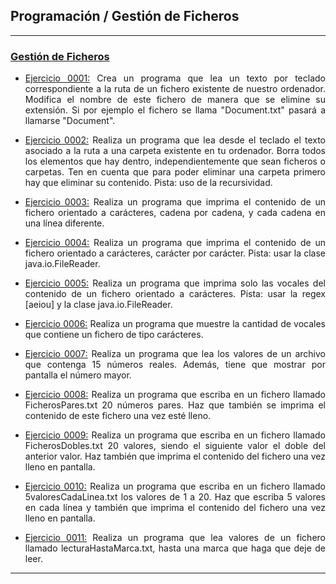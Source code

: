 <h2>Programación / Gestión de Ficheros</h2>
<hr/>

<div>
<h3><a href="https://github.com/sufigueroa87/dam/tree/main/programaci%C3%B3n/gesti%C3%B3n_ficheros">Gestión de Ficheros</a></h3>
<ul>
	<li>
   		<p align="justify"><a href="https://github.com/sufigueroa87/dam/tree/main/programaci%C3%B3n/gesti%C3%B3n_ficheros/ejercicio_0001">Ejercicio 0001:</a> 
	   		Crea un programa que lea un texto por teclado correspondiente a la ruta de un fichero existente de nuestro ordenador. Modifica el nombre de este fichero de manera que se elimine su extensión. Si por ejemplo el fichero se llama "Document.txt" pasará a llamarse "Document".
   		</p>
   	</li>
	<li>
   		<p align="justify"><a href="https://github.com/sufigueroa87/dam/tree/main/programaci%C3%B3n/gesti%C3%B3n_ficheros/ejercicio_0002">Ejercicio 0002:</a> 
	   		Realiza un programa que lea desde el teclado el texto asociado a la ruta a una carpeta existente en tu ordenador. Borra todos los elementos que hay dentro, independientemente que sean ficheros o carpetas. Ten en cuenta que para poder eliminar una carpeta primero hay que eliminar su contenido. Pista: uso de la recursividad.
   		</p>
   	</li>
	<li>
   		<p align="justify"><a href="https://github.com/sufigueroa87/dam/tree/main/programaci%C3%B3n/gesti%C3%B3n_ficheros/ejercicio_0003">Ejercicio 0003:</a> 
	   		Realiza un programa que imprima el contenido de un fichero orientado a carácteres, cadena por cadena, y cada cadena en una línea diferente.
   		</p>
   	</li>
	<li>
   		<p align="justify"><a href="https://github.com/sufigueroa87/dam/tree/main/programaci%C3%B3n/gesti%C3%B3n_ficheros/ejercicio_0004">Ejercicio 0004:</a> 
	   		Realiza un programa que imprima el contenido de un fichero orientado a carácteres, carácter por carácter. Pista: usar la clase java.io.FileReader.   	
   		</p>
   	</li>
	<li>
   		<p align="justify"><a href="https://github.com/sufigueroa87/dam/tree/main/programaci%C3%B3n/gesti%C3%B3n_ficheros/ejercicio_0005">Ejercicio 0005:</a> 
	   		Realiza un programa que imprima solo las vocales del contenido de un fichero orientado a carácteres. Pista: usar la regex [aeiou] y la clase java.io.FileReader.
   		</p>
   	</li>
	<li>
   		<p align="justify"><a href="https://github.com/sufigueroa87/dam/tree/main/programaci%C3%B3n/gesti%C3%B3n_ficheros/ejercicio_0006">Ejercicio 0006:</a> 
	   		Realiza un programa que muestre la cantidad de vocales que contiene un fichero de tipo carácteres.
   		</p>
   	</li>	
	<li>
   		<p align="justify"><a href="https://github.com/sufigueroa87/dam/tree/main/programaci%C3%B3n/gesti%C3%B3n_ficheros/ejercicio_0007">Ejercicio 0007:</a> 
   			Realiza un programa que lea los valores de un archivo que contenga 15 números reales. Además, tiene que mostrar por pantalla el número mayor.
   		</p>
   	</li>	
	<li>
   		<p align="justify"><a href="https://github.com/sufigueroa87/dam/tree/main/programaci%C3%B3n/gesti%C3%B3n_ficheros/ejercicio_0008">Ejercicio 0008:</a> 
   			Realiza un programa que escriba en un fichero llamado FicherosPares.txt 20 números pares. Haz que también se imprima el contenido de este fichero una vez esté lleno.
   		</p>
   	</li>	
	<li>
   		<p align="justify"><a href="https://github.com/sufigueroa87/dam/tree/main/programaci%C3%B3n/gesti%C3%B3n_ficheros/ejercicio_0009">Ejercicio 0009:</a> 
   			Realiza un programa que escriba en un fichero llamado FicherosDobles.txt 20 valores, siendo el siguiente valor el doble del anterior valor. Haz también que imprima el contenido del fichero una vez lleno en pantalla.
   		</p>
   	</li>	
	<li>
   		<p align="justify"><a href="https://github.com/sufigueroa87/dam/tree/main/programaci%C3%B3n/gesti%C3%B3n_ficheros/ejercicio_0010">Ejercicio 0010:</a> 
   			Realiza un programa que escriba en un fichero llamado 5valoresCadaLinea.txt los valores de 1 a 20. Haz que escriba 5 valores en cada línea y también que imprima el contenido del fichero una vez lleno en pantalla.
   		</p>
   	</li>
	<li>
   		<p align="justify"><a href="https://github.com/sufigueroa87/dam/tree/main/programaci%C3%B3n/gesti%C3%B3n_ficheros/ejercicio_0011">Ejercicio 0011:</a> 
   			Realiza un programa que lea valores de un fichero llamado lecturaHastaMarca.txt, hasta una marca que haga que deje de leer.
   		</p>
   	</li>
</ul>
<hr/>
</div>

